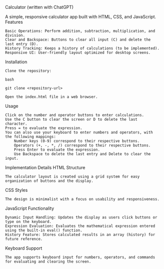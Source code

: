 Calculator (written with ChatGPT)

A simple, responsive calculator app built with HTML, CSS, and JavaScript.
Features

    Basic Operations: Perform addition, subtraction, multiplication, and division.
    Clear and Backspace: Buttons to clear all input (C) and delete the last entry (D).
    History Tracking: Keeps a history of calculations (to be implemented).
    Responsive UI: User-friendly layout optimized for desktop screens.

Installation

    Clone the repository:

    bash

    git clone <repository-url>

    Open the index.html file in a web browser.

Usage

    Click on the number and operator buttons to enter calculations.
    Use the C button to clear the screen or D to delete the last character.
    Press = to evaluate the expression.
    You can also use your keyboard to enter numbers and operators, with the following mappings:
        Number keys (0-9) correspond to their respective buttons.
        Operators (+, -, *, /) correspond to their respective buttons.
        Press Enter to evaluate the expression.
        Use Backspace to delete the last entry and Delete to clear the input.

Implementation Details
HTML Structure

    The calculator layout is created using a grid system for easy organization of buttons and the display.

CSS Styles

    The design is minimalist with a focus on usability and responsiveness.

JavaScript Functionality

    Dynamic Input Handling: Updates the display as users click buttons or type on the keyboard.
    Expression Evaluation: Evaluates the mathematical expression entered using the built-in eval() function.
    History Feature: Stores calculated results in an array (history) for future reference.

Keyboard Support

    The app supports keyboard input for numbers, operators, and commands for evaluating and clearing the screen.
